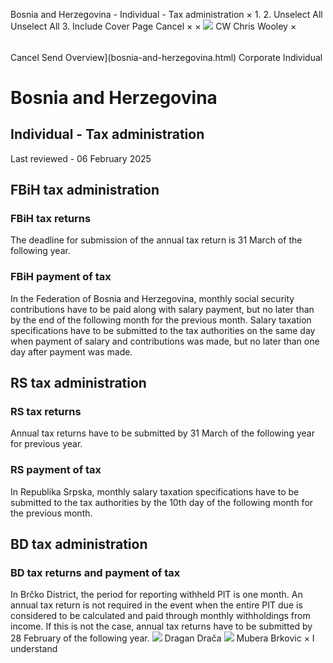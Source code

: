 Bosnia and Herzegovina - Individual - Tax administration
×
1.
2.
Unselect All
Unselect All
3.
Include Cover Page
Cancel
×
×
![](-/media/world-wide-tax-summaries/attachments/global---chris-wooley.ashx%3Frev=ac5e5f3223b34096b1afc2a6009c7320&revision=ac5e5f32-23b3-4096-b1af-c2a6009c7320&hash=859B7ADC84DC2CBEC9760E9E6EE7DE6D0A8BFCDF)
CW
Chris Wooley
×
######
Cancel
Send
Overview](bosnia-and-herzegovina.html)
Corporate
Individual
# Bosnia and Herzegovina
## Individual - Tax administration
Last reviewed - 06 February 2025
## FBiH tax administration
### FBiH tax returns
The deadline for submission of the annual tax return is 31 March of the following year.
### FBiH payment of tax
In the Federation of Bosnia and Herzegovina, monthly social security contributions have to be paid along with salary payment, but no later than by the end of the following month for the previous month. Salary taxation specifications have to be submitted to the tax authorities on the same day when payment of salary and contributions was made, but no later than one day after payment was made.
## RS tax administration
### RS tax returns
Annual tax returns have to be submitted by 31 March of the following year for previous year.
### RS payment of tax
In Republika Srpska, monthly salary taxation specifications have to be submitted to the tax authorities by the 10th day of the following month for the previous month.
## BD tax administration
### BD tax returns and payment of tax
In Brčko District, the period for reporting withheld PIT is one month. An annual tax return is not required in the event when the entire PIT due is considered to be calculated and paid through monthly withholdings from income. If this is not the case, annual tax returns have to be submitted by 28 February of the following year.
![](-/media/world-wide-tax-summaries/20240116124033688.ashx%3Frev=3aaf7f7ffddd4c40a04ff12347176615&revision=3aaf7f7f-fddd-4c40-a04f-f12347176615&hash=85DFD9DAF322D1869B6DC9EDEDED7B19B07FE52B)
Dragan Drača
![](-/media/world-wide-tax-summaries/attachments/bosnia-and-herzegovina---mubera-brkovic.ashx%3Frev=78bdb8936aa24a0490c83f25626fcde2&revision=78bdb893-6aa2-4a04-90c8-3f25626fcde2&hash=7698FA49646B5D8C9FEB242B3262264390198ED8)
Mubera Brkovic
×
I understand